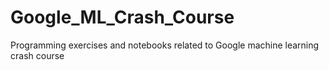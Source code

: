 # Google_ML_Crash_Course
Programming exercises and notebooks related to Google machine learning crash course
